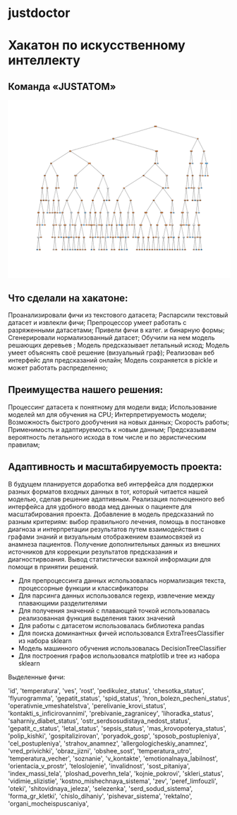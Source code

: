 # justdoctor

# Хакатон по искусственному интеллекту
## Команда «JUSTATOM»

![alt text](https://github.com/atomicai/justdoctor/blob/master/features_graph.png)

## Что сделали на хакатоне:
Проанализировали фичи из текстового датасета;
Распарсили текстовый датасет и извлекли фичи;
Препроцессор умеет работать с разряженными датасетами;
Привели фичи в катег. и бинарную формы;
Сгенерировали нормализованный датасет;
Обучили на нем модель решающих деревьев ;
Модель предсказывает летальный исход;
Модель умеет объяснять своё решение (визуальный граф);
Реализован веб интерфейс для предсказаний онлайн;
Модель сохраняется в pickle и может работать распределенно;


## Преимущества нашего решения:
Процессинг датасета к понятному для модели вида;
Использование моделей мл для обучения на CPU;
Интерпретируемость модели;
Возможность быстрого дообучения на новых данных;
Скорость работы;
Применимость и адаптируемость к новым данным;
Предсказываем вероятность летального исхода в том числе и по эвристическим правилам;

## Адаптивность и масштабируемость проекта:
В будущем планируется доработка веб интерфейса для поддержки разных форматов входных данных в тот, который читается нашей моделью, сделав решение адаптивным. 
Реализация полноценного веб интерфейса для удобного ввода мед данных о пациенте для масштабирования проекта.
Добавление в модель предсказаний по разным критериям: выбор правильного лечения, помощь в постановке диагноза и интерпретации результатов путем взаимодействия с графами знаний и визуальным отображением взаимосвязей из анамнеза пациентов.
Получение дополнительных данных из внешних источников для коррекции результатов предсказания и диагностирвоания.
Вывод статистически важной информации для помощи в принятии решений.



- Для препроцессинга данных использовалась нормализация текста, процессорные функции и классификаторы
- Для парсинга данных использовался regexp, извлечение между плавающими разделителями
- Для получения значений с плавающей точкой использовалась реализованная функция выделения таких значений 
- Для работы с датасетом использовалась библиотека pandas
- Для поиска доминантных фичей использовался ExtraTreesClassifier из набора sklearn
- Модель машинного обучения использовалась DecisionTreeClassifier
- Для построения графов использовался matplotlib и tree из набора sklearn

Выделенные фичи:

'id',         'temperatura',         'ves',         'rost',
         'pedikulez_status',         'chesotka_status',
         'flyurogramma',         'gepatit_status',         'spid_status',         'hron_bolezn_pecheni_status',
         'operativnie_vmeshatelstva',         'perelivanie_krovi_status',         'kontakti_s_inficirovannimi',         'prebivanie_zagranicey',         'lihoradka_status',
         'saharniy_diabet_status',         'ostr_serdsosudistaya_nedost_status',
         'gepatit_c_status',         'letal_status',
         'sepsis_status',         'mas_krovopoterya_status',         'polip_kishki',         'gospitalizirovan',         'poryadok_gosp',         'sposob_postupleniya',
         'cel_postupleniya',
         'strahov_anamnez',         'allergologicheskiy_anamnez',         'vred_privichki',         'obraz_jizni',         'obshee_sost',         'temperatura_utro',
         'temperatura_vecher',
         'soznanie',         'v_kontakte',         'emotionalnaya_labilnost',         'orientacia_v_prostr',
         'teloslojenie',
         'invalidnost',         'sost_pitaniya',
         'index_massi_tela',
         'ploshad_poverhn_tela',         'kojnie_pokrovi',         'skleri_status',
         'vidimie_slizistie',         'kostno_mishechnaya_sistema',         'zev',         'peref_limfouzli',         'oteki',
         'shitovidnaya_jeleza',         'selezenka',         'serd_sodud_sistema',         'forma_gr_kletki',         'chislo_dihaniy',
         'pishevar_sistema',         'rektalno',
         'organi_mocheispuscaniya',

